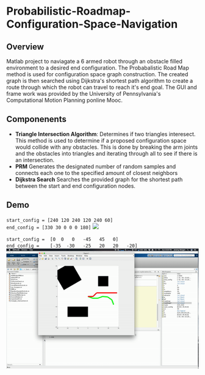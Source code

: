 # Probabilistic-Roadmap-Configuration-Space-Navigation

## Overview
Matlab project to naviagate a 6 armed robot through an obstacle filled environment to a desired end configuration. The Probabalistic Road Map method is used for configuration space graph construction. The created graph is then searched using Dijkstra's shortest path algorithm to create a route through which the robot can travel to reach it's end goal. The GUI and frame work was provided by the University of Pennsylvania's Computational Motion Planning ponline Mooc.

## Componenents
- **Triangle Intersection Algorithm**: Determines if two triangles interesect. This method is used to determine if a proposed configuration space would collide with any obstacles. This is done by breaking the arm joints and the obstacles into triangles and iterating through all to see if there is an intersection.
- **PRM** Generates the designated number of random samples and connects each one to the specified amount of closest neighbors
- **Dijkstra Search** Searches the provided graph for the shortest path between the start and end configuration nodes. 

## Demo

`start_config = [240 120 240 120 240 60]`<br>
`end_config = [330 30 0 0 0 180]`
![](https://github.com/JeremySMorgan/Probabilistic-Roadmap-Configuration-Space-Navigation/blob/master/prm_3.gif)

`start_config =  [0  0   0   -45   45   0]`<br>
`end_config =    [-35  -30   -25   20   20   -20]`
![](https://github.com/JeremySMorgan/Probabilistic-Roadmap-Configuration-Space-Navigation/blob/master/prm_2.gif)

